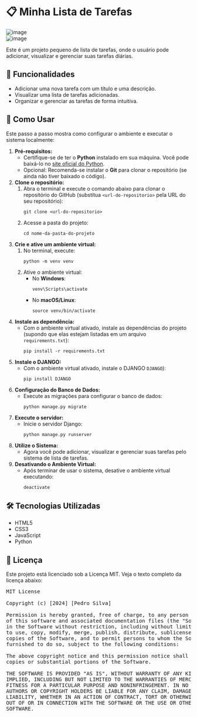<!DOCTYPE html>
<html lang="pt-BR">
<head>
    <meta charset="UTF-8">
    <meta name="viewport" content="width=device-width, initial-scale=1.0">
    
    
</head>
<body>

<h1>📋 Minha Lista de Tarefas</h1>

![image](https://github.com/user-attachments/assets/5b7b7b33-220f-4d18-9a59-179836dbec01)<br>
![image](https://github.com/user-attachments/assets/93a022e0-2aa9-450f-abcc-0b1d857bb10f)




<p>Este é um projeto pequeno de lista de tarefas, onde o usuário pode adicionar, visualizar e gerenciar suas tarefas diárias.</p>

<h2>🎯 Funcionalidades</h2>
<ul>
    <li>Adicionar uma nova tarefa com um título e uma descrição.</li>
    <li>Visualizar uma lista de tarefas adicionadas.</li>
    <li>Organizar e gerenciar as tarefas de forma intuitiva.</li>
</ul>

<h2>🚀 Como Usar</h2>

<p>Este passo a passo mostra como configurar o ambiente e executar o sistema localmente:</p>

<ol>
  <li>
    <strong>Pré-requisitos:</strong>
    <ul>
      <li>Certifique-se de ter o <strong>Python</strong> instalado em sua máquina. Você pode baixá-lo no <a href="https://www.python.org/downloads/">site oficial do Python</a>.</li>
      <li>Opcional: Recomenda-se instalar o <strong>Git</strong> para clonar o repositório (se ainda não tiver baixado o código).</li>
    </ul>
  </li>
  
  <li>
    <strong>Clone o repositório:</strong>
    <ol>
      <li>Abra o terminal e execute o comando abaixo para clonar o repositório do GitHub (substitua <code>&lt;url-do-repositorio&gt;</code> pela URL do seu repositório):
        <pre><code>git clone &lt;url-do-repositorio&gt;</code></pre>
      </li>
      <li>Acesse a pasta do projeto:
        <pre><code>cd nome-da-pasta-do-projeto</code></pre>
      </li>
    </ol>
  </li>
  
  <li>
    <strong>Crie e ative um ambiente virtual:</strong>
    <ol>
      <li>No terminal, execute:
        <pre><code>python -m venv venv</code></pre>
      </li>
      <li>Ative o ambiente virtual:
        <ul>
          <li>No <strong>Windows</strong>:
            <pre><code>venv\Scripts\activate</code></pre>
          </li>
          <li>No <strong>macOS/Linux</strong>:
            <pre><code>source venv/bin/activate</code></pre>
          </li>
        </ul>
      </li>
    </ol>
  </li>
  
  <li>
    <strong>Instale as dependência:</strong>
    <ul>
      <li>Com o ambiente virtual ativado, instale as dependências do projeto (supondo que elas estejam listadas em um arquivo <code>requirements.txt</code>):
        <pre><code>pip install -r requirements.txt</code></pre>
      </li>
    </ul>
  </li>

  <li>
    <strong>Instale o DJANGO:</strong>
    <ul>
      <li>Com o ambiente virtual ativado, instale o DJANGO <code>DJANGO</code>):
        <pre><code>pip install DJANGO</code></pre>
      </li>
    </ul>
  </li>
  
  <li>
    <strong>Configuração do Banco de Dados:</strong>
    <ul>
      <li>Execute as migrações para configurar o banco de dados:
        <pre><code>python manage.py migrate</code></pre>
      </li>
    </ul>
  </li>
  
  <li>
    <strong>Execute o servidor:</strong>
    <ul>
      <li>Inicie o servidor Django:
        <pre><code>python manage.py runserver</code></pre>
      </li>
    </ul>
  </li>
  
  <li>
    <strong>Utilize o Sistema:</strong>
    <ul>
      <li>Agora você pode adicionar, visualizar e gerenciar suas tarefas pelo sistema de lista de tarefas.</li>
    </ul>
  </li>
  
  <li>
    <strong>Desativando o Ambiente Virtual:</strong>
    <ul>
      <li>Após terminar de usar o sistema, desative o ambiente virtual executando:
        <pre><code>deactivate</code></pre>
      </li>
    </ul>
  </li>
</ol>


<h2>🛠️ Tecnologias Utilizadas</h2>
<ul>
    <li>HTML5</li>
    <li>CSS3</li>
    <li>JavaScript</li>
    <li>Python</li>
</ul>

<h2>📄 Licença</h2>
<p>Este projeto está licenciado sob a Licença MIT. Veja o texto completo da licença abaixo:</p>

<pre>
MIT License

Copyright (c) [2024] [Pedro Silva]

Permission is hereby granted, free of charge, to any person obtaining a copy
of this software and associated documentation files (the "Software"), to deal
in the Software without restriction, including without limitation the rights
to use, copy, modify, merge, publish, distribute, sublicense, and/or sell
copies of the Software, and to permit persons to whom the Software is
furnished to do so, subject to the following conditions:

The above copyright notice and this permission notice shall be included in all
copies or substantial portions of the Software.

THE SOFTWARE IS PROVIDED "AS IS", WITHOUT WARRANTY OF ANY KIND, EXPRESS OR
IMPLIED, INCLUDING BUT NOT LIMITED TO THE WARRANTIES OF MERCHANTABILITY,
FITNESS FOR A PARTICULAR PURPOSE AND NONINFRINGEMENT. IN NO EVENT SHALL THE
AUTHORS OR COPYRIGHT HOLDERS BE LIABLE FOR ANY CLAIM, DAMAGES OR OTHER
LIABILITY, WHETHER IN AN ACTION OF CONTRACT, TORT OR OTHERWISE, ARISING FROM,
OUT OF OR IN CONNECTION WITH THE SOFTWARE OR THE USE OR OTHER DEALINGS IN THE
SOFTWARE.
</pre>

</body>
</html>
